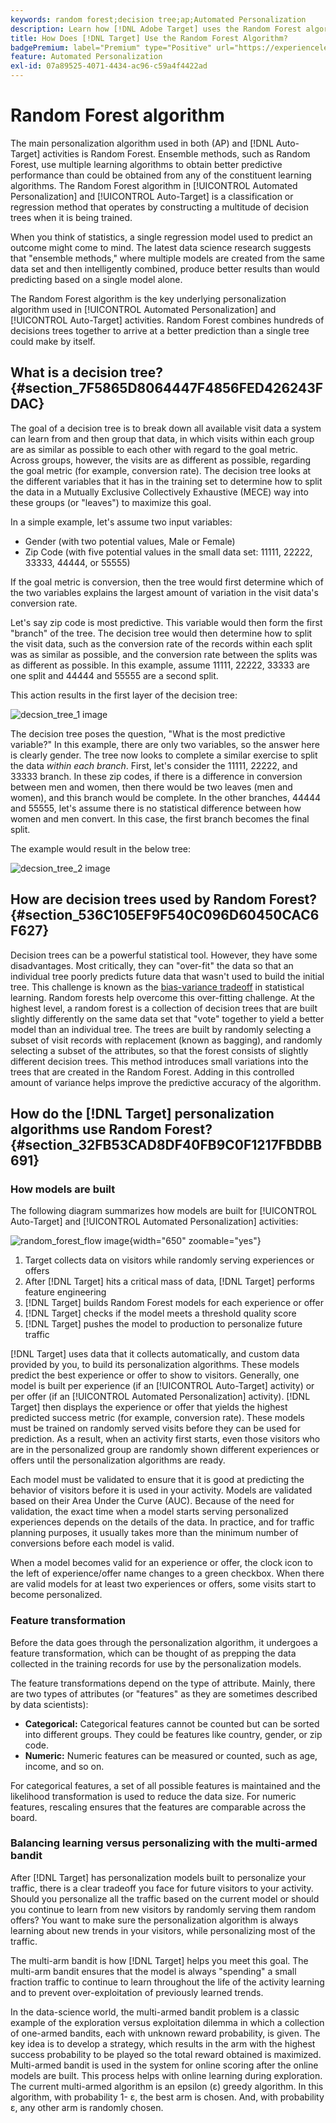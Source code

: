 ```yaml
---
keywords: random forest;decision tree;ap;Automated Personalization
description: Learn how [!DNL Adobe Target] uses the Random Forest algorithm in both [!UICONTROL Automated Personalization] (AP) and [!UICONTROL Auto-Target] activities.
title: How Does [!DNL Target] Use the Random Forest Algorithm?
badgePremium: label="Premium" type="Positive" url="https://experienceleague.adobe.com/docs/target/using/introduction/intro.html?lang=en#premium newtab=true" tooltip="See what's included in Target Premium."
feature: Automated Personalization
exl-id: 07a89525-4071-4434-ac96-c59a4f4422ad
---
```

# Random Forest algorithm

The main personalization algorithm used in both  (AP) and [!DNL Auto-Target] activities is Random Forest. Ensemble methods, such as Random Forest, use multiple learning algorithms to obtain better predictive performance than could be obtained from any of the constituent learning algorithms. The Random Forest algorithm in [!UICONTROL Automated Personalization] and [!UICONTROL Auto-Target] is a classification or regression method that operates by constructing a multitude of decision trees when it is being trained.

 When you think of statistics, a single regression model used to predict an outcome might come to mind. The latest data science research suggests that "ensemble methods," where multiple models are created from the same data set and then intelligently combined, produce better results than would predicting based on a single model alone.

The Random Forest algorithm is the key underlying personalization algorithm used in [!UICONTROL Automated Personalization] and [!UICONTROL Auto-Target] activities. Random Forest combines hundreds of decisions trees together to arrive at a better prediction than a single tree could make by itself.

## What is a decision tree? {#section_7F5865D8064447F4856FED426243FDAC}

The goal of a decision tree is to break down all available visit data a system can learn from and then group that data, in which visits within each group are as similar as possible to each other with regard to the goal metric. Across groups, however, the visits are as different as possible, regarding the goal metric (for example, conversion rate). The decision tree looks at the different variables that it has in the training set to determine how to split the data in a Mutually Exclusive Collectively Exhaustive (MECE) way into these groups (or "leaves") to maximize this goal.

In a simple example, let's assume two input variables:

* Gender (with two potential values, Male or Female) 
* Zip Code (with five potential values in the small data set: 11111, 22222, 33333, 44444, or 55555)

If the goal metric is conversion, then the tree would first determine which of the two variables explains the largest amount of variation in the visit data's conversion rate.

Let's say zip code is most predictive. This variable would then form the first "branch" of the tree. The decision tree would then determine how to split the visit data, such as the conversion rate of the records within each split was as similar as possible, and the conversion rate between the splits was as different as possible. In this example, assume 11111, 22222, 33333 are one split and 44444 and 55555 are a second split.

This action results in the first layer of the decision tree:

![decsion_tree_1 image](assets/decsion_tree_1.png)

The decision tree poses the question, "What is the most predictive variable?" In this example, there are only two variables, so the answer here is clearly gender. The tree now looks to complete a similar exercise to split the data *within each branch*. First, let's consider the 11111, 22222, and 33333 branch. In these zip codes, if there is a difference in conversion between men and women, then there would be two leaves (men and women), and this branch would be complete. In the other branches, 44444 and 55555, let's assume there is no statistical difference between how women and men convert. In this case, the first branch becomes the final split.

The example would result in the below tree:

![decsion_tree_2 image](assets/decsion_tree_2.png)

## How are decision trees used by Random Forest? {#section_536C105EF9F540C096D60450CAC6F627}

Decision trees can be a powerful statistical tool. However, they have some disadvantages. Most critically, they can "over-fit" the data so that an individual tree poorly predicts future data that wasn't used to build the initial tree. This challenge is known as the [bias-variance tradeoff](https://en.wikipedia.org/wiki/Bias%E2%80%93variance_tradeoff) in statistical learning. Random forests help overcome this over-fitting challenge. At the highest level, a random forest is a collection of decision trees that are built slightly differently on the same data set that "vote" together to yield a better model than an individual tree. The trees are built by randomly selecting a subset of visit records with replacement (known as bagging), and randomly selecting a subset of the attributes, so that the forest consists of slightly different decision trees. This method introduces small variations into the trees that are created in the Random Forest. Adding in this controlled amount of variance helps improve the predictive accuracy of the algorithm.  

## How do the [!DNL Target] personalization algorithms use Random Forest? {#section_32FB53CAD8DF40FB9C0F1217FBDBB691}

### How models are built

The following diagram summarizes how models are built for [!UICONTROL Auto-Target] and [!UICONTROL Automated Personalization] activities:

![random_forest_flow image](assets/random_forest_flow.png){width="650" zoomable="yes"}

1. Target collects data on visitors while randomly serving experiences or offers 
1. After [!DNL Target] hits a critical mass of data, [!DNL Target] performs feature engineering 
1. [!DNL Target] builds Random Forest models for each experience or offer 
1. [!DNL Target] checks if the model meets a threshold quality score 
1. [!DNL Target] pushes the model to production to personalize future traffic

[!DNL Target] uses data that it collects automatically, and custom data provided by you, to build its personalization algorithms. These models predict the best experience or offer to show to visitors. Generally, one model is built per experience (if an [!UICONTROL Auto-Target] activity) or per offer (if an [!UICONTROL Automated Personalization] activity). [!DNL Target] then displays the experience or offer that yields the highest predicted success metric (for example, conversion rate). These models must be trained on randomly served visits before they can be used for prediction. As a result, when an activity first starts, even those visitors who are in the personalized group are randomly shown different experiences or offers until the personalization algorithms are ready.

Each model must be validated to ensure that it is good at predicting the behavior of visitors before it is used in your activity. Models are validated based on their Area Under the Curve (AUC). Because of the need for validation, the exact time when a model starts serving personalized experiences depends on the details of the data. In practice, and for traffic planning purposes, it usually takes more than the minimum number of conversions before each model is valid.

When a model becomes valid for an experience or offer, the clock icon to the left of experience/offer name changes to a green checkbox. When there are valid models for at least two experiences or offers, some visits start to become personalized.

### Feature transformation

Before the data goes through the personalization algorithm, it undergoes a feature transformation, which can be thought of as prepping the data collected in the training records for use by the personalization models.

The feature transformations depend on the type of attribute. Mainly, there are two types of attributes (or "features" as they are sometimes described by data scientists):

* **Categorical:** Categorical features cannot be counted but can be sorted into different groups. They could be features like country, gender, or zip code. 
* **Numeric:** Numeric features can be measured or counted, such as age, income, and so on.

For categorical features, a set of all possible features is maintained and the likelihood transformation is used to reduce the data size. For numeric features, rescaling ensures that the features are comparable across the board.

### Balancing learning versus personalizing with the multi-armed bandit

After [!DNL Target] has personalization models built to personalize your traffic, there is a clear tradeoff you face for future visitors to your activity. Should you personalize all the traffic based on the current model or should you continue to learn from new visitors by randomly serving them random offers? You want to make sure the personalization algorithm is always learning about new trends in your visitors, while personalizing most of the traffic.

The multi-arm bandit is how [!DNL Target] helps you meet this goal. The multi-arm bandit ensures that the model is always "spending" a small fraction traffic to continue to learn throughout the life of the activity learning and to prevent over-exploitation of previously learned trends.

In the data-science world, the multi-armed bandit problem is a classic example of the exploration versus exploitation dilemma in which a collection of one-armed bandits, each with unknown reward probability, is given. The key idea is to develop a strategy, which results in the arm with the highest success probability to be played so the total reward obtained is maximized. Multi-armed bandit is used in the system for online scoring after the online models are built. This process helps with online learning during exploration. The current multi-armed algorithm is an epsilon (ε) greedy algorithm. In this algorithm, with probability 1- ε, the best arm is chosen. And, with probability ε, any other arm is randomly chosen.
